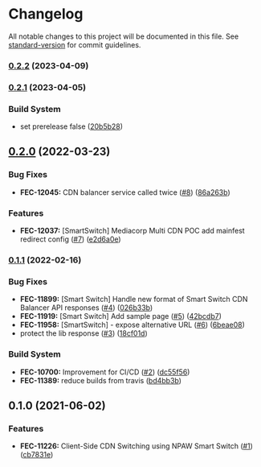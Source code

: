 # Changelog

All notable changes to this project will be documented in this file. See [standard-version](https://github.com/conventional-changelog/standard-version) for commit guidelines.

### [0.2.2](https://github.com/kaltura/playkit-js-smartswitch/compare/v0.2.1...v0.2.2) (2023-04-09)



### [0.2.1](https://github.com/kaltura/playkit-js-smartswitch/compare/v0.2.0...v0.2.1) (2023-04-05)


### Build System

* set prerelease false ([20b5b28](https://github.com/kaltura/playkit-js-smartswitch/commit/20b5b28))



## [0.2.0](https://github.com/kaltura/playkit-js-smartswitch/compare/v0.1.1...v0.2.0) (2022-03-23)


### Bug Fixes

* **FEC-12045:** CDN balancer service called twice ([#8](https://github.com/kaltura/playkit-js-smartswitch/issues/8)) ([86a263b](https://github.com/kaltura/playkit-js-smartswitch/commit/86a263b))


### Features

* **FEC-12037:** [SmartSwitch] Mediacorp Multi CDN POC add mainfest redirect config ([#7](https://github.com/kaltura/playkit-js-smartswitch/issues/7)) ([e2d6a0e](https://github.com/kaltura/playkit-js-smartswitch/commit/e2d6a0e))



### [0.1.1](https://github.com/kaltura/playkit-js-smartswitch/compare/v0.1.0...v0.1.1) (2022-02-16)


### Bug Fixes

* **FEC-11899:** [Smart Switch] Handle new format of Smart Switch CDN Balancer API responses ([#4](https://github.com/kaltura/playkit-js-smartswitch/issues/4)) ([026b33b](https://github.com/kaltura/playkit-js-smartswitch/commit/026b33b))
* **FEC-11919:** [Smart Switch] Add sample page ([#5](https://github.com/kaltura/playkit-js-smartswitch/issues/5)) ([42bcdb7](https://github.com/kaltura/playkit-js-smartswitch/commit/42bcdb7))
* **FEC-11958:** [SmartSwitch] - expose alternative URL ([#6](https://github.com/kaltura/playkit-js-smartswitch/issues/6)) ([6beae08](https://github.com/kaltura/playkit-js-smartswitch/commit/6beae08))
* protect the lib response ([#3](https://github.com/kaltura/playkit-js-smartswitch/issues/3)) ([18cf01d](https://github.com/kaltura/playkit-js-smartswitch/commit/18cf01d))


### Build System

* **FEC-10700:** Improvement for CI/CD ([#2](https://github.com/kaltura/playkit-js-smartswitch/issues/2)) ([dc55f56](https://github.com/kaltura/playkit-js-smartswitch/commit/dc55f56))
* **FEC-11389:** reduce builds from travis ([bd4bb3b](https://github.com/kaltura/playkit-js-smartswitch/commit/bd4bb3b))



## 0.1.0 (2021-06-02)


### Features

* **FEC-11226:** Client-Side CDN Switching using NPAW Smart Switch ([#1](https://github.com/kaltura/playkit-js-smartswitch/issues/1)) ([cb7831e](https://github.com/kaltura/playkit-js-smartswitch/commit/cb7831e))
